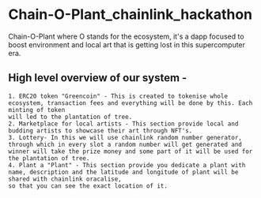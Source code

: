 # Chain-O-Plant_chainlink_hackathon
Chain-O-Plant where O stands for the ecosystem, it's a dapp focused to boost environment and local art that is getting lost in this supercomputer era.

## High level overview of our system - 

```
1. ERC20 token "Greencoin" - This is created to tokenise whole ecosystem, transaction fees and everything will be done by this. Each minting of token 
will led to the plantation of tree. 
2. Marketplace for local artists - This section provide local and budding artists to showcase their art through NFT's.
3. Lottery- In this we will use chainlink random number generator, through which in every slot a random number will get generated and winner will take the prize money and some part of it will be used for the plantation of tree.
4. Plant a "Plant" - This section provide you dedicate a plant with name, description and the latitude and longitude of plant will be shared with chainlink oracalise,
so that you can see the exact location of it.
```
